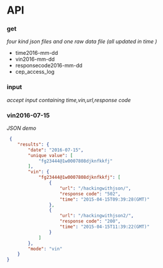 # API 
### get
*four kind json files and one raw data file (all updated in time )*
 * time2016-mm-dd
 * vin2016-mm-dd
 * responsecode2016-mm-dd
 * cep_access_log

### input
*accept input containing time,vin,url,response code*
 
### vin2016-07-15    
*JSON demo*
```json
 {
    "results": {
        "date": "2016-07-15", 
        "unique value": [
            "fg23444@1w0007808djknfkkfj"
        ], 
        "vin": {
            "fg23444@1w0007808djknfkkfj": [
                {
                    "url": "/hackingwithjson/", 
                    "response code": "502", 
                    "time": "2015-04-15T09:39:28(GMT)"
                }, 
                {
                    "url": "/hackingwithjson2/", 
                    "response code": "200", 
                    "time": "2015-04-15T11:39:22(GMT)"
                }
            ]
        }, 
        "mode": "vin"
    }
}
```
